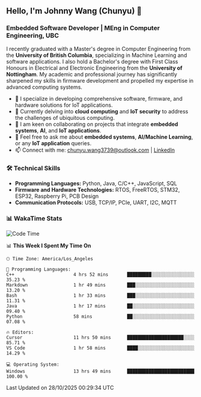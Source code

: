 ## Hello, I'm Johnny Wang (Chunyu) 👋

### Embedded Software Developer | MEng in Computer Engineering, UBC

I recently graduated with a Master's degree in Computer Engineering from the **University of British Columbia**, specializing in Machine Learning and software applications. I also hold a Bachelor's degree with First Class Honours in Electrical and Electronic Engineering from the **University of Nottingham**. My academic and professional journey has significantly sharpened my skills in firmware development and propelled my expertise in advanced computing systems.

- 🔭 I specialize in developing comprehensive software, firmware, and hardware solutions for IoT applications.
- 🌱 Currently delving into **cloud computing** and **IoT security** to address the challenges of ubiquitous computing.
- 🤝 I am keen on collaborating on projects that integrate **embedded systems**, **AI**, and **IoT applications**.
- 💬 Feel free to ask me about **embedded systems**, **AI/Machine Learning**, or any **IoT application** queries.
- 📫 Connect with me: [chunyu.wang3739@outlook.com](mailto:chunyu.wang3739@outlook.com) | [LinkedIn](https://www.linkedin.com/in/shycw1/)


### 🛠️ Technical Skills
- **Programming Languages:** Python, Java, C/C++, JavaScript, SQL
- **Firmware and Hardware Technologies:** RTOS, FreeRTOS, STM32, ESP32, Raspberry Pi, PCB Design
- **Communication Protocols:** USB, TCP/IP, PCIe, UART, I2C, MQTT

### 📊 WakaTime Stats
<!--START_SECTION:waka-->
![Code Time](http://img.shields.io/badge/Code%20Time-176%20hrs%201%20min-blue)

📊 **This Week I Spent My Time On** 

```text
🕑︎ Time Zone: America/Los_Angeles

💬 Programming Languages: 
C++                      4 hrs 52 mins       █████████░░░░░░░░░░░░░░░░   35.23 % 
Markdown                 1 hr 49 mins        ███░░░░░░░░░░░░░░░░░░░░░░   13.20 % 
Bash                     1 hr 33 mins        ███░░░░░░░░░░░░░░░░░░░░░░   11.31 % 
Java                     1 hr 17 mins        ██░░░░░░░░░░░░░░░░░░░░░░░   09.40 % 
Python                   58 mins             ██░░░░░░░░░░░░░░░░░░░░░░░   07.08 % 

🔥 Editors: 
Cursor                   11 hrs 50 mins      █████████████████████░░░░   85.71 % 
VS Code                  1 hr 58 mins        ████░░░░░░░░░░░░░░░░░░░░░   14.29 % 

💻 Operating System: 
Windows                  13 hrs 49 mins      █████████████████████████   100.00 % 
```


 Last Updated on 28/10/2025 00:29:34 UTC
<!--END_SECTION:waka-->
